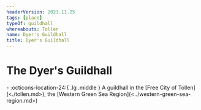 ```yaml
---
headerVersion: 2023.11.25
tags: [place]
typeOf: guildhall
whereabouts: Tollen
name: Dyer's Guildhall
title: Dyer's Guildhall
---
```

# The Dyer's Guildhall
<div class="grid cards ext-narrow-margin ext-one-column" markdown>
-    :octicons-location-24:{ .lg .middle } A guildhall in the [Free City of Tollen](<./tollen.md>), the [Western Green Sea Region](<../western-green-sea-region.md>)  
</div>

